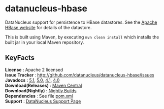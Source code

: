 # datanucleus-hbase

DataNucleus support for persistence to HBase datastores. See the [Apache HBase website](http://hbase.apache.org/) for details of the datastore.

This is built using Maven, by executing `mvn clean install` which installs the built jar in your local Maven repository.


## KeyFacts

__License__ : Apache 2 licensed  
__Issue Tracker__ : http://github.com/datanucleus/datanucleus-hbase/issues    
__Javadocs__ : [5.1](http://www.datanucleus.org/javadocs/store.hbase/5.1/), [5.0](http://www.datanucleus.org/javadocs/store.hbase/5.0/), [4.1](http://www.datanucleus.org/javadocs/store.hbase/4.1/), [4.0](http://www.datanucleus.org/javadocs/store.hbase/4.0/)  
__Download(Releases)__ : [Maven Central](https://repo1.maven.org/maven2/org/datanucleus/datanucleus-hbase)  
__Download(Nightly)__ : [Nightly Builds](http://www.datanucleus.org/downloads/maven2-nightly/org/datanucleus/datanucleus-hbase)  
__Dependencies__ : See file [pom.xml](pom.xml)  
__Support__ : [DataNucleus Support Page](http://www.datanucleus.org/support.html)  
